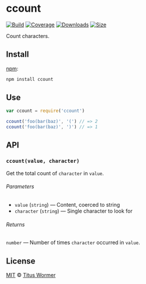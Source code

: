 # ccount

[![Build][build-badge]][build]
[![Coverage][coverage-badge]][coverage]
[![Downloads][downloads-badge]][downloads]
[![Size][size-badge]][size]

Count characters.

## Install

[npm][]:

```sh
npm install ccount
```

## Use

```js
var ccount = require('ccount')

ccount('foo(bar(baz)', '(') // => 2
ccount('foo(bar(baz)', ')') // => 1
```

## API

### `ccount(value, character)`

Get the total count of `character` in `value`.

###### Parameters

- `value` (`string`) — Content, coerced to string
- `character` (`string`) — Single character to look for

###### Returns

`number` — Number of times `character` occurred in `value`.

## License

[MIT][license] © [Titus Wormer][author]

<!-- Definitions -->

[build-badge]: https://img.shields.io/travis/wooorm/ccount.svg
[build]: https://travis-ci.org/wooorm/ccount
[coverage-badge]: https://img.shields.io/codecov/c/github/wooorm/ccount.svg
[coverage]: https://codecov.io/github/wooorm/ccount
[downloads-badge]: https://img.shields.io/npm/dm/ccount.svg
[downloads]: https://www.npmjs.com/package/ccount
[size-badge]: https://img.shields.io/bundlephobia/minzip/ccount.svg
[size]: https://bundlephobia.com/result?p=ccount
[npm]: https://docs.npmjs.com/cli/install
[license]: license
[author]: https://wooorm.com
